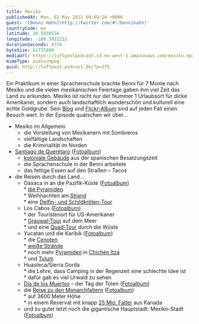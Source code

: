 ```yaml
---
title: Mexiko
publishedAt: Mon, 02 May 2011 00:09:26 +0000
guest: '[Benni Hahn](http://twitter.com/#!/bennihahn)'
countryCode: mx
latitude: 20.5930556
longitude: -100.3922222
durationSeconds: 4376
byteSize: 61735890
mediaUrl: https://luftpostpodcast.s3.eu-west-1.amazonaws.com/mexiko.mp3
mimeType: audio/mpeg
guid: http://luftpost-podcast.de/?p=275
---
```


Ein Praktikum in einer Sprachenschule brachte Benni für 7 Monte nach Mexiko und die vielen mexikanischen Feiertage gaben ihm viel Zeit das Land zu erkunden. Mexiko ist nicht nur der Nummer 1 Urlaubsort für dicke Amerikaner, sondern auch landschaftlich wunderschön und kulturell eine echte Goldgrube. Sein [Blog](http://bennihahn.com/mexiko/) und [Flickr-Album](http://www.flickr.com/photos/bennihahn/sets/) sind auf jeden Fall einen Besuch wert. In der Episode quatschen wir über...
* Mexiko im Allgemein  
   * die Vorstellung von Mexikanern mit Sombreros  
   * vielfältige Landschaften  
   * die Kriminalität im Norden
* [Santiago de Querétaro](http://bennihahn.com/mexiko/santiago-de-queretaro/) ([Fotoalbum](http://www.flickr.com/photos/bennihahn/sets/72157624688968412/))  
   * [koloniale Gebäude](http://farm5.static.flickr.com/4127/4977326441%5Fcc0f36ec6a%5Fb.jpg) aus der spanischen Besatzungszeit  
   * die Sprachenschule in der Benni arbeitete  
   * das fettige Essen auf den Straßen – Tacos
* die Reisen durch das Land...  
   * Oaxaca in an die Pazifik-Küste ([Fotoalbum](http://www.flickr.com/photos/bennihahn/sets/72157625604754953/))  
         * [die Pyramiden](http://farm6.static.flickr.com/5081/5316593007%5Fb7e5342f6d%5Fb.jpg)  
         * Weihnachten am [Strand](http://farm6.static.flickr.com/5249/5343645192%5Fbf64a34ddf%5Fb.jpg)  
         * eine [Delfin- und Schildkröten-Tour](http://farm6.static.flickr.com/5204/5336495519%5F22b6661061%5Fb.jpg)  
   * Los Cabos ([Fotoalbum](http://www.flickr.com/photos/bennihahn/sets/72157625969256136/))  
         * der Touristenort für US-Amerikaner  
         * [Grauwal-Tour](http://farm6.static.flickr.com/5097/5418738209%5Fdac7b04996%5Fb.jpg) auf dem Meer  
         * und eine [Quad-Tour](http://farm6.static.flickr.com/5015/5428070597%5F05229260ed%5Fb.jpg) durch die Wüste  
   * Yucatan und die Karibik ([Fotoalbum](http://www.flickr.com/photos/bennihahn/sets/72157625963130083/))  
         * die [Cenoten](http://www.mexiko-lexikon.de/mexiko/index.php?title=Cenote)  
         * [weiße Strände](http://farm6.static.flickr.com/5291/5461980920%5Fe5d5b0a068%5Fb.jpg)  
         * noch mehr [Pyramiden](http://farm6.static.flickr.com/5252/5459400346%5F95a88a8669%5Fb.jpg) in [Chichén Itzá](http://de.wikipedia.org/wiki/Chichén%5FItzá)  
         * und [Tulum](http://de.wikipedia.org/wiki/Tulum%5F%28Stadt%29)  
   * Huasteca/Sierra Gorda  
         * die Lehre, dass Camping in der Regenzeit eine schlechte Idee ist  
         * dafür gab es viel Urwald zu sehen  
   * [Día de los Muertos](http://www.individualreisen-mexiko.de/der-dia-de-los-muertos-steht-vor-der-tur.html) – der Tag der Toten ([Fotoalbum](http://www.flickr.com/photos/bennihahn/sets/72157625194293457/))  
   * die [Reise zu den Monarchfaltern](http://www.mexico-mio.de/mexiko-reisen/reisebausteine/schmetterlingstour.html) ([Fotoalbum](http://www.flickr.com/photos/bennihahn/sets/72157625778144581/with/5388739928/))  
         * auf 3600 Meter Höhe  
         * in einem Reservat mit knapp [25 Mio. Falter](http://farm6.static.flickr.com/5018/5388739928%5F68ca78cc7f%5Fb.jpg) aus Kanada  
   * und zu guter letzt noch die gigantische Hauptstadt: Mexiko-Stadt ([Fotoalbum](http://www.flickr.com/photos/bennihahn/sets/72157625886701233/))
